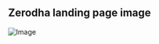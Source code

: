 ## Zerodha landing page image

![Image](https://github.com/user-attachments/assets/aa4794fc-d98a-4f58-8acd-3174e3780956)

